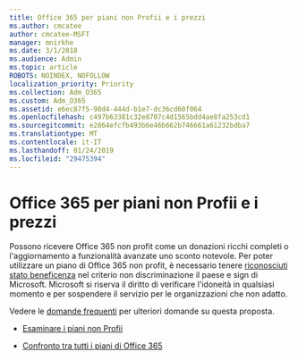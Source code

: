```yaml
---
title: Office 365 per piani non Profii e i prezzi
ms.author: cmcatee
author: cmcatee-MSFT
manager: mnirkhe
ms.date: 3/1/2018
ms.audience: Admin
ms.topic: article
ROBOTS: NOINDEX, NOFOLLOW
localization_priority: Priority
ms.collection: Adm_O365
ms.custom: Adm_O365
ms.assetid: e6ec87f5-98d4-444d-b1e7-dc36cd60f064
ms.openlocfilehash: c497b63381c32e8707c4d1565bdd4ae8fa253cd1
ms.sourcegitcommit: e2864efcfb493b6e46b662b746661a61232bdba7
ms.translationtype: MT
ms.contentlocale: it-IT
ms.lasthandoff: 01/24/2019
ms.locfileid: "29475394"
---
```

# <a name="office-365-for-nonprofit-plans-and-pricing"></a>Office 365 per piani non Profii e i prezzi

Possono ricevere Office 365 non profit come un donazioni ricchi completi o l'aggiornamento a funzionalità avanzate uno sconto notevole. Per poter utilizzare un piano di Office 365 non profit, è necessario tenere [riconosciuti stato beneficenza](https://go.microsoft.com/fwlink/p/?LinkID=330253) nel criterio non discriminazione il paese e sign di Microsoft. Microsoft si riserva il diritto di verificare l'idoneità in qualsiasi momento e per sospendere il servizio per le organizzazioni che non adatto. 
  
Vedere le [domande frequenti](https://products.office.com/en-us/nonprofit/office-365-nonprofit) per ulteriori domande su questa proposta. 
  
- [Esaminare i piani non Profii](https://products.office.com/en-us/nonprofit/office-365-nonprofit-plans-and-pricing?tab=1)
    
- [Confronto tra tutti i piani di Office 365](https://products.office.com/en-us/business/compare-more-office-365-for-business-plans)
    

